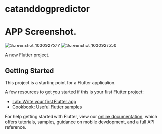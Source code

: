 
# catanddogpredictor

# APP Screenshot.

![Screenshot_1630927577](https://user-images.githubusercontent.com/50176908/132216422-e6fa8450-8c85-4998-8168-b99d0bdd5e10.png)
![Screenshot_1630927556](https://user-images.githubusercontent.com/50176908/132216429-f2d98b7f-c59b-468d-8436-9f97983add40.png)

A new Flutter project.

## Getting Started

This project is a starting point for a Flutter application.

A few resources to get you started if this is your first Flutter project:

- [Lab: Write your first Flutter app](https://flutter.dev/docs/get-started/codelab)
- [Cookbook: Useful Flutter samples](https://flutter.dev/docs/cookbook)

For help getting started with Flutter, view our
[online documentation](https://flutter.dev/docs), which offers tutorials,
samples, guidance on mobile development, and a full API reference.

